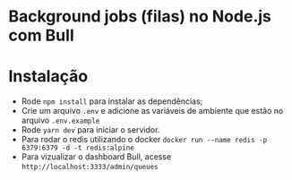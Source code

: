 # Background jobs (filas) no Node.js com Bull

# Instalação

- Rode `npm install` para instalar as dependências;
- Crie um arquivo `.env` e adicione as variáveis de ambiente que estão no arquivo `.env.example`
- Rode `yarn dev` para iniciar o servidor.
- Para rodar o redis utilizando o docker `docker run --name redis -p 6379:6379 -d -t redis:alpine`
- Para vizualizar o dashboard Bull, acesse `http://localhost:3333/admin/queues`
